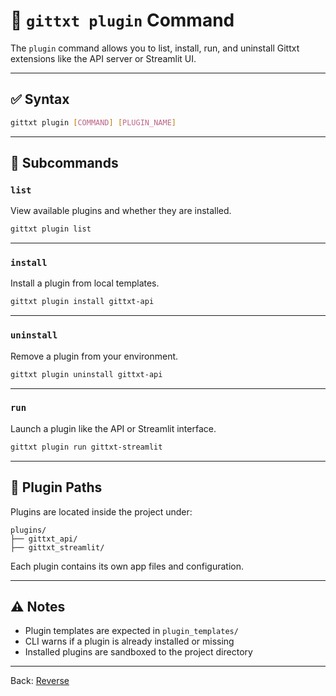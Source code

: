 # 🔌 `gittxt plugin` Command

The `plugin` command allows you to list, install, run, and uninstall Gittxt extensions like the API server or Streamlit UI.

---

## ✅ Syntax
```bash
gittxt plugin [COMMAND] [PLUGIN_NAME]
```

---

## 🧩 Subcommands

### `list`
View available plugins and whether they are installed.
```bash
gittxt plugin list
```

---

### `install`
Install a plugin from local templates.
```bash
gittxt plugin install gittxt-api
```

---

### `uninstall`
Remove a plugin from your environment.
```bash
gittxt plugin uninstall gittxt-api
```

---

### `run`
Launch a plugin like the API or Streamlit interface.
```bash
gittxt plugin run gittxt-streamlit
```

---

## 📁 Plugin Paths
Plugins are located inside the project under:
```
plugins/
├── gittxt_api/
├── gittxt_streamlit/
```

Each plugin contains its own app files and configuration.

---

## ⚠️ Notes
- Plugin templates are expected in `plugin_templates/`
- CLI warns if a plugin is already installed or missing
- Installed plugins are sandboxed to the project directory

---

Back: [Reverse](re.md)

